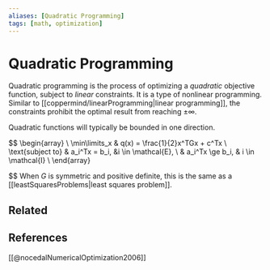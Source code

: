 ```yaml
---
aliases: [Quadratic Programming]
tags: [math, optimization]
---
```

# Quadratic Programming

Quadratic programming is the process of optimizing a *quadratic* objective function, subject to *linear* constraints. It is a type of nonlinear programming.  Similar to [[coppermind/linearProgramming|linear programming]], the constraints prohibit the optimal result from reaching $\pm\infty$. 

Quadratic functions will typically be bounded in one direction.
 
$$
\begin{array} \\
    \min\limits_x & q(x) = \frac{1}{2}x^TGx + c^Tx \\
    \text{subject to} & a_i^Tx = b_i, &i \in \mathcal{E}, \\
    & a_i^Tx \ge b_i, & i \in \mathcal{I} \\
\end{array}

$$
When $G$ is symmetric and positive definite, this is the same as a [[leastSquaresProblems|least squares problem]].

## Related

## References
[[@nocedalNumericalOptimization2006]]
